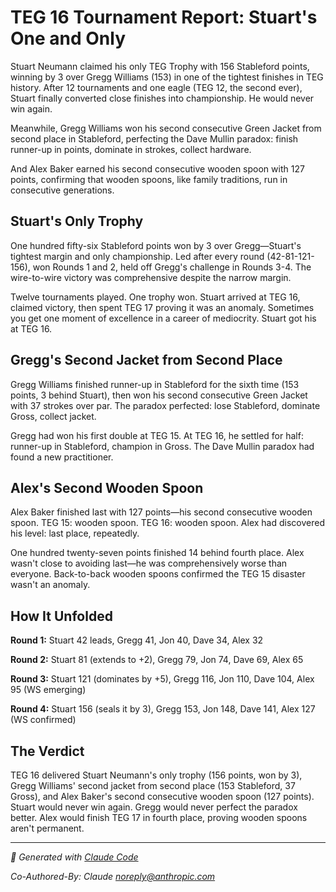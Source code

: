 # TEG 16 Tournament Report: Stuart's One and Only

Stuart Neumann claimed his only TEG Trophy with 156 Stableford points, winning by 3 over Gregg Williams (153) in one of the tightest finishes in TEG history. After 12 tournaments and one eagle (TEG 12, the second ever), Stuart finally converted close finishes into championship. He would never win again.

Meanwhile, Gregg Williams won his second consecutive Green Jacket from second place in Stableford, perfecting the Dave Mullin paradox: finish runner-up in points, dominate in strokes, collect hardware.

And Alex Baker earned his second consecutive wooden spoon with 127 points, confirming that wooden spoons, like family traditions, run in consecutive generations.

## Stuart's Only Trophy

One hundred fifty-six Stableford points won by 3 over Gregg—Stuart's tightest margin and only championship. Led after every round (42-81-121-156), won Rounds 1 and 2, held off Gregg's challenge in Rounds 3-4. The wire-to-wire victory was comprehensive despite the narrow margin.

Twelve tournaments played. One trophy won. Stuart arrived at TEG 16, claimed victory, then spent TEG 17 proving it was an anomaly. Sometimes you get one moment of excellence in a career of mediocrity. Stuart got his at TEG 16.

## Gregg's Second Jacket from Second Place

Gregg Williams finished runner-up in Stableford for the sixth time (153 points, 3 behind Stuart), then won his second consecutive Green Jacket with 37 strokes over par. The paradox perfected: lose Stableford, dominate Gross, collect jacket.

Gregg had won his first double at TEG 15. At TEG 16, he settled for half: runner-up in Stableford, champion in Gross. The Dave Mullin paradox had found a new practitioner.

## Alex's Second Wooden Spoon

Alex Baker finished last with 127 points—his second consecutive wooden spoon. TEG 15: wooden spoon. TEG 16: wooden spoon. Alex had discovered his level: last place, repeatedly.

One hundred twenty-seven points finished 14 behind fourth place. Alex wasn't close to avoiding last—he was comprehensively worse than everyone. Back-to-back wooden spoons confirmed the TEG 15 disaster wasn't an anomaly.

## How It Unfolded

**Round 1:** Stuart 42 leads, Gregg 41, Jon 40, Dave 34, Alex 32

**Round 2:** Stuart 81 (extends to +2), Gregg 79, Jon 74, Dave 69, Alex 65

**Round 3:** Stuart 121 (dominates by +5), Gregg 116, Jon 110, Dave 104, Alex 95 (WS emerging)

**Round 4:** Stuart 156 (seals it by 3), Gregg 153, Jon 148, Dave 141, Alex 127 (WS confirmed)

## The Verdict

TEG 16 delivered Stuart Neumann's only trophy (156 points, won by 3), Gregg Williams' second jacket from second place (153 Stableford, 37 Gross), and Alex Baker's second consecutive wooden spoon (127 points). Stuart would never win again. Gregg would never perfect the paradox better. Alex would finish TEG 17 in fourth place, proving wooden spoons aren't permanent.

---

*🤖 Generated with [Claude Code](https://claude.com/claude.com/claude-code)*

*Co-Authored-By: Claude <noreply@anthropic.com>*
